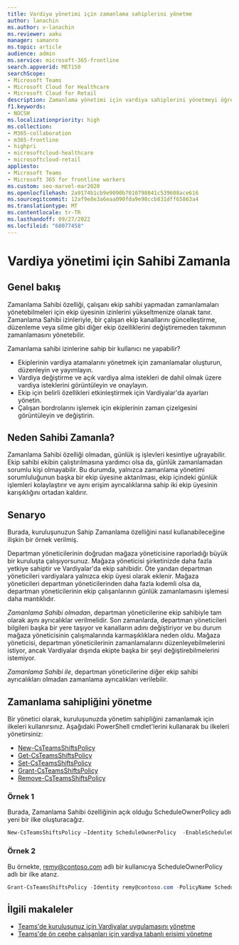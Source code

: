 ```yaml
---
title: Vardiya yönetimi için zamanlama sahiplerini yönetme
author: lanachin
ms.author: v-lanachin
ms.reviewer: aaku
manager: samanro
ms.topic: article
audience: admin
ms.service: microsoft-365-frontline
search.appverid: MET150
searchScope:
- Microsoft Teams
- Microsoft Cloud for Healthcare
- Microsoft Cloud for Retail
description: Zamanlama yönetimi için vardiya sahiplerini yönetmeyi öğrenin. Ekip üyesinin iznini zamanlama sahibine yükseltmek için bir ilke ayarlayabilirsiniz.
f1.keywords:
- NOCSH
ms.localizationpriority: high
ms.collection:
- M365-collaboration
- m365-frontline
- highpri
- microsoftcloud-healthcare
- microsoftcloud-retail
appliesto:
- Microsoft Teams
- Microsoft 365 for frontline workers
ms.custom: seo-marvel-mar2020
ms.openlocfilehash: 2a9174b1cb9e9090b7010798041c539608ace616
ms.sourcegitcommit: 12af9e8e3a6eaa090fda9e98ccb831dff65863a4
ms.translationtype: MT
ms.contentlocale: tr-TR
ms.lasthandoff: 09/27/2022
ms.locfileid: "68077458"
---
```

# <a name="schedule-owner-for-shift-management"></a>Vardiya yönetimi için Sahibi Zamanla

## <a name="overview"></a>Genel bakış

Zamanlama Sahibi özelliği, çalışanı ekip sahibi yapmadan zamanlamaları yönetebilmeleri için ekip üyesinin izinlerini yükseltmenize olanak tanır. Zamanlama Sahibi izinleriyle, bir çalışan ekip kanallarını güncelleştirme, düzenleme veya silme gibi diğer ekip özelliklerini değiştiremeden takımının zamanlamasını yönetebilir.

Zamanlama sahibi izinlerine sahip bir kullanıcı ne yapabilir?

- Ekiplerinin vardiya atamalarını yönetmek için zamanlamalar oluşturun, düzenleyin ve yayımlayın.
- Vardiya değiştirme ve açık vardiya alma istekleri de dahil olmak üzere vardiya isteklerini görüntüleyin ve onaylayın.
- Ekip için belirli özellikleri etkinleştirmek için Vardiyalar'da ayarları yönetin.
- Çalışan bordrolarını işlemek için ekiplerinin zaman çizelgesini görüntüleyin ve değiştirin.

## <a name="why-schedule-owner"></a>Neden Sahibi Zamanla?

Zamanlama Sahibi özelliği olmadan, günlük iş işlevleri kesintiye uğrayabilir. Ekip sahibi ekibin çalıştırılmasına yardımcı olsa da, günlük zamanlamadan sorumlu kişi olmayabilir. Bu durumda, yalnızca zamanlama yönetimi sorumluluğunun başka bir ekip üyesine aktarılması, ekip içindeki günlük işlemleri kolaylaştırır ve aynı erişim ayrıcalıklarına sahip iki ekip üyesinin karışıklığını ortadan kaldırır.

## <a name="scenario"></a>Senaryo

Burada, kuruluşunuzun Sahip Zamanlama özelliğini nasıl kullanabileceğine ilişkin bir örnek verilmiş.

Departman yöneticilerinin doğrudan mağaza yöneticisine raporladığı büyük bir kuruluşta çalışıyorsunuz. Mağaza yöneticisi şirketinizde daha fazla yetkiye sahiptir ve Vardiyalar'da ekip sahibidir. Öte yandan departman yöneticileri vardiyalara yalnızca ekip üyesi olarak eklenir. Mağaza yöneticileri departman yöneticilerinden daha fazla kıdemli olsa da, departman yöneticilerinin ekip çalışanlarının günlük zamanlamasını işlemesi daha mantıklıdır.

*Zamanlama Sahibi olmadan*, departman yöneticilerine ekip sahibiyle tam olarak aynı ayrıcalıklar verilmelidir. Son zamanlarda, departman yöneticileri bilgileri başka bir yere taşıyor ve kanalların adını değiştiriyor ve bu durum mağaza yöneticisinin çalışmalarında karmaşıklıklara neden oldu. Mağaza yöneticisi, departman yöneticilerinin zamanlamalarını düzenleyebilmelerini istiyor, ancak Vardiyalar dışında ekipte başka bir şeyi değiştirebilmelerini istemiyor.

*Zamanlama Sahibi ile*, departman yöneticilerine diğer ekip sahibi ayrıcalıkları olmadan zamanlama ayrıcalıkları verilebilir.

## <a name="manage-schedule-ownership"></a>Zamanlama sahipliğini yönetme

Bir yönetici olarak, kuruluşunuzda yönetim sahipliğini zamanlamak için ilkeleri kullanırsınız. Aşağıdaki PowerShell cmdlet'lerini kullanarak bu ilkeleri yönetirsiniz:

- [New-CsTeamsShiftsPolicy](/powershell/module/teams/new-csteamsshiftspolicy?view=teams-ps)
- [Get-CsTeamsShiftsPolicy](/powershell/module/teams/get-csteamsshiftspolicy?view=teams-ps)
- [Set-CsTeamsShiftsPolicy](/powershell/module/teams/set-csteamsshiftspolicy?view=teams-ps)
- [Grant-CsTeamsShiftsPolicy](/powershell/module/teams/grant-csteamsshiftspolicy?view=teams-ps)
- [Remove-CsTeamsShiftsPolicy](/powershell/module/teams/remove-csteamsshiftspolicy?view=teams-ps)

### <a name="example-1"></a>Örnek 1

Burada, Zamanlama Sahibi özelliğinin açık olduğu ScheduleOwnerPolicy adlı yeni bir ilke oluşturacağız.

```powershell
New-CsTeamsShiftsPolicy –Identity ScheduleOwnerPolicy  -EnableScheduleOwnerPermissions $true -AccessType UnrestrictedAccess_TeamsApp
```

### <a name="example-2"></a>Örnek 2

Bu örnekte, remy@contoso.com adlı bir kullanıcıya ScheduleOwnerPolicy adlı bir ilke atarız.

```powershell
Grant-CsTeamsShiftsPolicy -Identity remy@contoso.com -PolicyName ScheduleOwnerPolicy
```

## <a name="related-articles"></a>İlgili makaleler

- [Teams'de kuruluşunuz için Vardiyalar uygulamasını yönetme](/microsoftteams/expand-teams-across-your-org/shifts/manage-the-shifts-app-for-your-organization-in-teams?bc=/microsoft-365/frontline/breadcrumb/toc.json&toc=/microsoft-365/frontline/toc.json)
- [Teams'de ön cephe çalışanları için vardiya tabanlı erişimi yönetme](manage-shift-based-access-flw.md)
